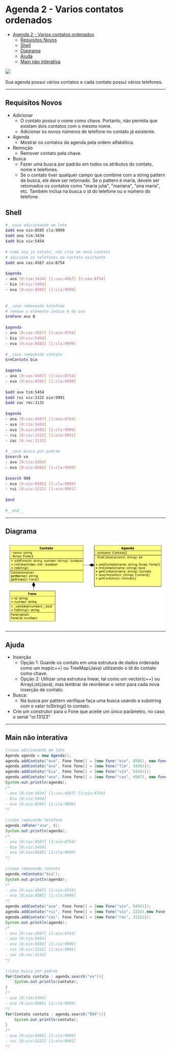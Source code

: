 # Agenda 2 - Varios contatos ordenados

<!--TOC_BEGIN-->
- [Agenda 2 - Varios contatos ordenados](#agenda-2---varios-contatos-ordenados)
  - [Requisitos Novos](#requisitos-novos)
  - [Shell](#shell)
  - [Diagrama](#diagrama)
  - [Ajuda](#ajuda)
  - [Main não interativa](#main-não-interativa)

<!--TOC_END-->
![](figura.jpg)

Sua agenda possui vários contatos e cada contato possui vários telefones.
***
## Requisitos Novos
- Adicionar
    - O contato possui o nome como chave. Portanto, não permita que existam dois contatos com o mesmo nome.
    - Adicionar os novos números de telefone no contato já existente.
- Agenda
    - Mostrar os contatos da agenda pela ordem alfabética.
- Remoção
    - Remover contato pela chave.
- Busca
    - Fazer uma busca por padrão em todos os atributos do contato, nome e telefones.
    - Se o contato tiver qualquer campo que combine com a string pattern de busca, ele deve ser retornado. Se o pattern é maria, devem ser retornados os contatos como "maria julia", "mariana", "ana maria", etc. Também inclua na busca o id do telefone ou o número do telefone.


## Shell

```bash
#__case adicionando em lote
$add eva oio:8585 cla:9999
$add ana tim:3434 
$add bia viv:5454

# como ana já existe, não crie um novo contato
# adicione os telefones ao contato existente
$add ana cas:4567 oio:8754

$agenda
- ana [0:tim:3434] [1:cas:4567] [2:oio:8754]
- bia [0:viv:5454]
- eva [0:oio:8585] [1:cla:9999]


#__case removendo telefone
# remove o elemento indice 0 da ana
$rmFone ana 0

$agenda
- ana [0:cas:4567] [1:oio:8754]
- bia [0:viv:5454]
- eva [0:oio:8585] [1:cla:9999]

#__case removendo contato
$rmContato bia

$agenda
- ana [0:cas:4567] [1:oio:8754]
- eva [0:oio:8585] [1:cla:9999]

$add ava tim:5454
$add rui viv:2222 oio:9991
$add zac rec:3131

$agenda
- ana [0:cas:4567] [1:oio:8754]
- ava [0:tim:5454]
- eva [0:oio:8585] [1:cla:9999]
- rui [0:viv:2222] [1:oio:9991]
- zac [0:rec:3131]

#__case busca por padrao
$search va
- ava [0:tim:5454]
- eva [0:oio:8585] [1:cla:9999]

$search 999
- eva [0:oio:8585] [1:cla:9999]
- rui [0:viv:2222] [1:oio:9991]

$end

#__end__
```
***
## Diagrama
![](diagrama.png)

***
## Ajuda
- Inserção
    - Opção 1: Guarde os contato em uma estrutura de dados ordenada como um map(c++) ou TreeMap(Java) utilizando o Id do contato como chave.
    - Opção 2: Utilizar uma estrutura linear, tal como um vector(c++) ou ArrayList(Java), mas lembrar de reordenar o vetor para cada nova inserção de contato.
- Busca: 
    - Na busca por pattern verifique faça uma busca usando a substring com o valor toString() to contato.
- Crie um construtor para o Fone que aceite um único parâmetro, no caso o serial "oi:13123"

***
## Main não interativa
```java
//case adicionando em lote
Agenda agenda = new Agenda();
agenda.addContato("eva", Fone fone[] = {new Fone("oio", 8585), new Fone("cla", 9999)});
agenda.addContato("ana", Fone fone[] = {new Fone("Tim", 3434)});
agenda.addContato("bia", Fone fone[] = {new Fone("viv", 5454)});
agenda.addContato("ana", Fone fone[] = {new Fone("cas", 4567), new Fone("oio", 8754)});
System.out.println(agenda);
/*
- ana [0:tim:3434] [1:cas:4567] [2:oio:8754]
- bia [0:viv:5454]
- eva [0:oio:8585] [1:cla:9999]
*/

//case removendo telefone
agenda.rmFone("ana", 0);
System.out.println(agenda);
/*
- ana [0:cas:4567] [1:oio:8754]
- bia [0:viv:5454]
- eva [0:oio:8585] [1:cla:9999]
*/

//case removendo contato
agenda.rmContato("bia");
System.out.println(agenda);
/*
- ana [0:cas:4567] [1:oio:8754]
- eva [0:oio:8585] [1:cla:9999]
*/
agenda.addContato("ava", Fone fone[] = {new Fone("viv", 5454)});
agenda.addContato("rui", Fone fone[] = {new Fone("viv", 2222),new Fone("oio", 9991)});
agenda.addContato("zac", Fone fone[] = {new Fone("rec", 3131)});
System.out.println(agenda);
/*
- ana [0:cas:4567] [1:oio:8754]
- ava [0:tim:5454]
- eva [0:oio:8585] [1:cla:9999]
- rui [0:viv:2222] [1:oio:9991]
- zac [0:rec:3131]
*/

//case busca por padrao
for(Contato contato : agenda.search("va")){
    System.out.println(contato);
}
/*
- ava [0:tim:5454]
- eva [0:oio:8585] [1:cla:9999]
*/
for(Contato contato : agenda.search("999")){
    System.out.println(contato);
}
/*
- eva [0:oio:8585] [1:cla:9999]
- rui [0:viv:2222] [1:oio:9991]
*/
```
